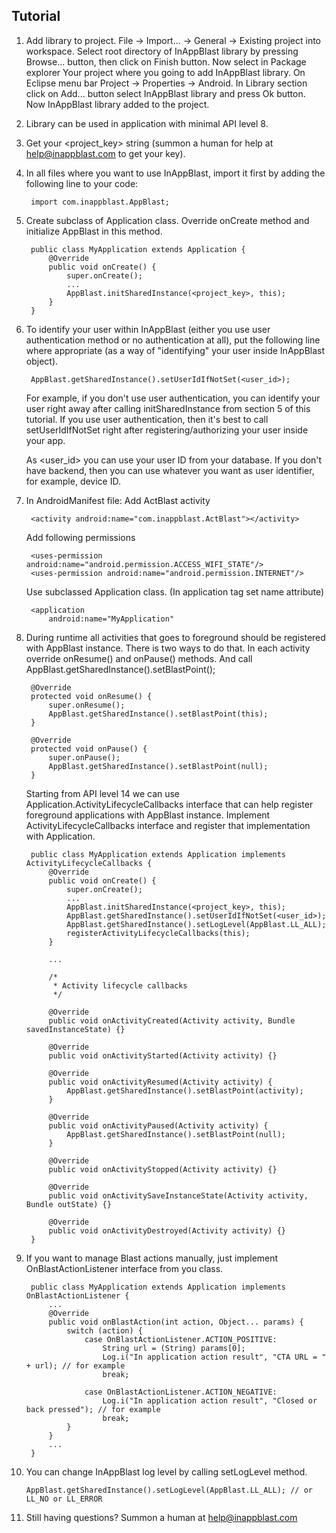 ## Tutorial

1. Add library to project.
	File -> Import... -> General -> Existing project into workspace.
	Select root directory of InAppBlast library by pressing Browse... button, then click on Finish button.
	Now select in Package explorer Your project where you going to add InAppBlast library. On Eclipse menu bar Project -> Properties -> Android.
	In Library section click on Add... button select InAppBlast library and press Ok button.
	Now InAppBlast library added to the project.

2. Library can be used in application with minimal API level 8.

3. Get your \<project_key\> string (summon a human for help at help@inappblast.com to get your key).

4. In all files where you want to use InAppBlast, import it first by adding the following line to your code:

		import com.inappblast.AppBlast;

5. Create subclass of Application class. Override onCreate method and initialize AppBlast in this method.

		public class MyApplication extends Application {
			@Override
			public void onCreate() {
				super.onCreate();
				...
				AppBlast.initSharedInstance(<project_key>, this);
			}
		}

6. To identify your user within InAppBlast (either you use user authentication method or no authentication at all), put the following line where appropriate (as a way of "identifying" your user inside InAppBlast object).

		AppBlast.getSharedInstance().setUserIdIfNotSet(<user_id>);

	For example, if you don't use user authentication, you can identify your user right away after calling initSharedInstance from section 5 of this tutorial. If you use user authentication, then it's best to call setUserIdIfNotSet right after registering/authorizing your user inside your app.

	As \<user_id\> you can use your user ID from your database. If you don't have backend, then you can use whatever you want as user identifier, for example, device ID.

7. In AndroidManifest file:
	Add ActBlast activity

		<activity android:name="com.inappblast.ActBlast"></activity>

	Add following permissions

		<uses-permission android:name="android.permission.ACCESS_WIFI_STATE"/>
		<uses-permission android:name="android.permission.INTERNET"/>

	Use subclassed Application class. (In application tag set name attribute)

		<application
			android:name="MyApplication"

8. During runtime all activities that goes to foreground should be registered with AppBlast instance. There is two ways to do that.
	In each activity override onResume() and onPause() methods. And call AppBlast.getSharedInstance().setBlastPoint();

		@Override
		protected void onResume() {
			super.onResume();
			AppBlast.getSharedInstance().setBlastPoint(this);
		}

		@Override
		protected void onPause() {
			super.onPause();
			AppBlast.getSharedInstance().setBlastPoint(null);
		}

	Starting from API level 14 we can use Application.ActivityLifecycleCallbacks interface that can help register foreground applications with AppBlast instance. Implement ActivityLifecycleCallbacks interface and register that implementation with Application.

		public class MyApplication extends Application implements ActivityLifecycleCallbacks {
			@Override
			public void onCreate() {
				super.onCreate();
				...
				AppBlast.initSharedInstance(<project_key>, this);
				AppBlast.getSharedInstance().setUserIdIfNotSet(<user_id>);
				AppBlast.getSharedInstance().setLogLevel(AppBlast.LL_ALL);
				registerActivityLifecycleCallbacks(this);
			}

			...

			/*
			 * Activity lifecycle callbacks
			 */

			@Override
			public void onActivityCreated(Activity activity, Bundle savedInstanceState) {}

			@Override
			public void onActivityStarted(Activity activity) {}

			@Override
			public void onActivityResumed(Activity activity) {
				AppBlast.getSharedInstance().setBlastPoint(activity);
			}

			@Override
			public void onActivityPaused(Activity activity) {
				AppBlast.getSharedInstance().setBlastPoint(null);
			}

			@Override
			public void onActivityStopped(Activity activity) {}

			@Override
			public void onActivitySaveInstanceState(Activity activity, Bundle outState) {}

			@Override
			public void onActivityDestroyed(Activity activity) {}
		}

9. If you want to manage Blast actions manually, just implement OnBlastActionListener interface from you class.

		public class MyApplication extends Application implements OnBlastActionListener {
			...
			@Override
			public void onBlastAction(int action, Object... params) {
				switch (action) {
					case OnBlastActionListener.ACTION_POSITIVE:
						String url = (String) params[0];
						Log.i("In application action result", "CTA URL = " + url); // for example
						break;

					case OnBlastActionListener.ACTION_NEGATIVE:
						Log.i("In application action result", "Closed or back pressed"); // for example
						break;
				}
			}
			...
		}

10. You can change InAppBlast log level by calling setLogLevel method.

		AppBlast.getSharedInstance().setLogLevel(AppBlast.LL_ALL); // or LL_NO or LL_ERROR

11. Still having questions? Summon a human at help@inappblast.com
